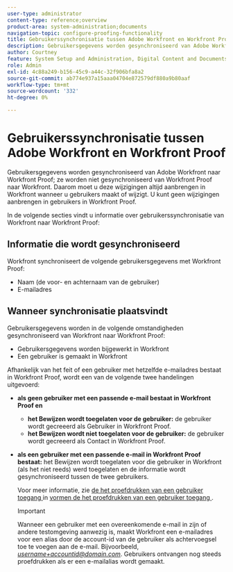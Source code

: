 ```yaml
---
user-type: administrator
content-type: reference;overview
product-area: system-administration;documents
navigation-topic: configure-proofing-functionality
title: Gebruikerssynchronisatie tussen Adobe Workfront en Workfront Proof
description: Gebruikersgegevens worden gesynchroniseerd van Adobe Workfront naar Workfront Proof; ze worden niet gesynchroniseerd van Workfront Proof naar Workfront. Daarom moet u deze wijzigingen altijd aanbrengen in Workfront wanneer u gebruikers maakt of wijzigt. U kunt geen wijzigingen aanbrengen in gebruikers in Workfront Proof.
author: Courtney
feature: System Setup and Administration, Digital Content and Documents
role: Admin
exl-id: 4c88a249-b156-45c9-a44c-32f906bfa8a2
source-git-commit: ab774e937a15aaa04704e872579df880a9b80aaf
workflow-type: tm+mt
source-wordcount: '332'
ht-degree: 0%

---
```


# Gebruikerssynchronisatie tussen Adobe Workfront en Workfront Proof

Gebruikersgegevens worden gesynchroniseerd van Adobe Workfront naar Workfront Proof; ze worden niet gesynchroniseerd van Workfront Proof naar Workfront. Daarom moet u deze wijzigingen altijd aanbrengen in Workfront wanneer u gebruikers maakt of wijzigt. U kunt geen wijzigingen aanbrengen in gebruikers in Workfront Proof.

In de volgende secties vindt u informatie over gebruikerssynchronisatie van Workfront naar Workfront Proof:

## Informatie die wordt gesynchroniseerd

Workfront synchroniseert de volgende gebruikersgegevens met Workfront Proof:

* Naam (de voor- en achternaam van de gebruiker)
* E-mailadres

## Wanneer synchronisatie plaatsvindt

Gebruikersgegevens worden in de volgende omstandigheden gesynchroniseerd van Workfront naar Workfront Proof:

* Gebruikersgegevens worden bijgewerkt in Workfront
* Een gebruiker is gemaakt in Workfront

Afhankelijk van het feit of een gebruiker met hetzelfde e-mailadres bestaat in Workfront Proof, wordt een van de volgende twee handelingen uitgevoerd:

* **als geen gebruiker met een passende e-mail bestaat in Workfront Proof en**

   * **het Bewijzen wordt toegelaten voor de gebruiker:** de gebruiker wordt gecreeerd als Gebruiker in Workfront Proof.
   * **het Bewijzen wordt niet toegelaten voor de gebruiker:** de gebruiker wordt gecreeerd als Contact in Workfront Proof.

* **als een gebruiker met een passende e-mail in Workfront Proof bestaat:** het Bewijzen wordt toegelaten voor die gebruiker in Workfront (als het niet reeds) werd toegelaten en de informatie wordt gesynchroniseerd tussen de twee gebruikers.

  Voor meer informatie, zie [ de het proefdrukken van een gebruiker toegang ](../../../administration-and-setup/manage-workfront/configure-proofing/configure-a-users-proofing-access.md) in [ vormen de het proefdrukken van een gebruiker toegang ](../../../administration-and-setup/manage-workfront/configure-proofing/configure-a-users-proofing-access.md).

  >[!IMPORTANT]
  >
  >Wanneer een gebruiker met een overeenkomende e-mail in zijn of andere testomgeving aanwezig is, maakt Workfront een e-mailadres voor een alias door de account-id van de gebruiker als achtervoegsel toe te voegen aan de e-mail. Bijvoorbeeld, *username+accountid@domain.com*. Gebruikers ontvangen nog steeds proefdrukken als er een e-mailalias wordt gemaakt.
